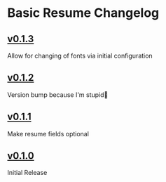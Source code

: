 # Basic Resume Changelog

## [v0.1.3](hhttps://github.com/stuxf/basic-typst-resume-template/releases/tags/v0.1.2)

Allow for changing of fonts via initial configuration

## [v0.1.2](hhttps://github.com/stuxf/basic-typst-resume-template/releases/tags/v0.1.2)

Version bump because I'm stupid🐛

## [v0.1.1](hhttps://github.com/stuxf/basic-typst-resume-template/releases/tags/v0.1.1)

Make resume fields optional

## [v0.1.0](hhttps://github.com/stuxf/basic-typst-resume-template/releases/tags/v0.1.0)

Initial Release
